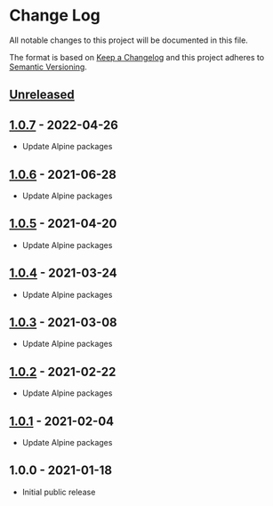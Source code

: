 # Change Log

All notable changes to this project will be documented in this file.

The format is based on [Keep a Changelog](http://keepachangelog.com/)
and this project adheres to [Semantic Versioning](http://semver.org/).

## [Unreleased]

## [1.0.7] - 2022-04-26
- Update Alpine packages

## [1.0.6] - 2021-06-28
- Update Alpine packages

## [1.0.5] - 2021-04-20
- Update Alpine packages

## [1.0.4] - 2021-03-24
- Update Alpine packages

## [1.0.3] - 2021-03-08
- Update Alpine packages

## [1.0.2] - 2021-02-22
- Update Alpine packages

## [1.0.1] - 2021-02-04
- Update Alpine packages

## 1.0.0 - 2021-01-18

- Initial public release

[Unreleased]:  https://github.com/gmitirol/alpine313/compare/1.0.7...HEAD
[1.0.7]: https://github.com/gmitirol/alpine313/compare/1.0.6...1.0.7
[1.0.6]: https://github.com/gmitirol/alpine313/compare/1.0.5...1.0.6
[1.0.5]: https://github.com/gmitirol/alpine313/compare/1.0.4...1.0.5
[1.0.4]: https://github.com/gmitirol/alpine313/compare/1.0.3...1.0.4
[1.0.3]: https://github.com/gmitirol/alpine313/compare/1.0.2...1.0.3
[1.0.2]: https://github.com/gmitirol/alpine313/compare/1.0.1...1.0.2
[1.0.1]: https://github.com/gmitirol/alpine313/compare/1.0.0...1.0.1
